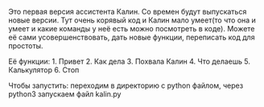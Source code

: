 Это первая версия ассистента Калин.
Со времен будут выпускаться новые версии. Тут очень корявый код и Калин мало умеет(то что она и умеет и какие команды у неё есть можно посмотреть в коде).
Можете её сами усовершенствовать, дать новые функции, переписать код для простоты.


Её функции:
	1. Привет
 	2. Как дела
	3. Похвала Калин
	4. Что делаешь
	5. Калькулятор
	6. Стоп



Чтобы запустить: переходим в директорию с python файлом, через python3 запускаем файл kalin.py
